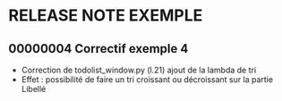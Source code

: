 # RELEASE NOTE EXEMPLE

## 00000004 Correctif exemple 4
- Correction de todolist_window.py (l.21) ajout de la lambda de tri
- Effet : possibilité de faire un tri croissant ou décroissant sur la partie Libellé